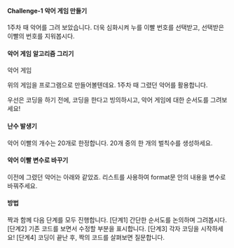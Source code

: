 #### Challenge-1 악어 게임 만들기

1주차 때 악어를 그려 보았습니다. 더욱 심화시켜 누를 이빨 번호를 선택받고, 선택받은 이빨의 번호를 지워봅시다.

#### 악어 게임 알고리즘 그리기

악어 게임

위의 게임을 프로그램으로 만들어볼텐데요. 1주차 때 그렸던 악어를 활용합니다.

우선은 코딩을 하기 전에, 코딩을 한다고 빙의하시고, 악어 게임에 대한 순서도를 그려보세요!

#### 난수 발생기

악어 이빨의 개수는 20개로 한정합니다. 20개 중의 한 개의 벌칙수를 생성하세요.

#### 악어 이빨 변수로 바꾸기

이전에 그렸던 악어는 아래와 같았죠. 리스트를 사용하여 format문 안의 내용을 변수로 바꿔주세요.

#### 방법

짝과 함께 다음 단계를 모두 진행합니다.
[단계1] 간단한 순서도를 논의하며 그려봅시다.
[단계2] 기존 코드를 보면서 수정할 부분을 표시합니다.
[단계3] 각자 코딩을 시작하세요!
[단계4] 코딩이 끝난 후, 짝의 코드를 살펴보면 질문합니다.
